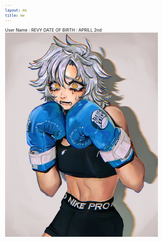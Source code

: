 ```yaml
---
layout: me
title: me
---
```


User Name : REVY
DATE OF BIRTH : APRILL 2nd
<img src = "/assets/img/heh.jpeg/"/>

